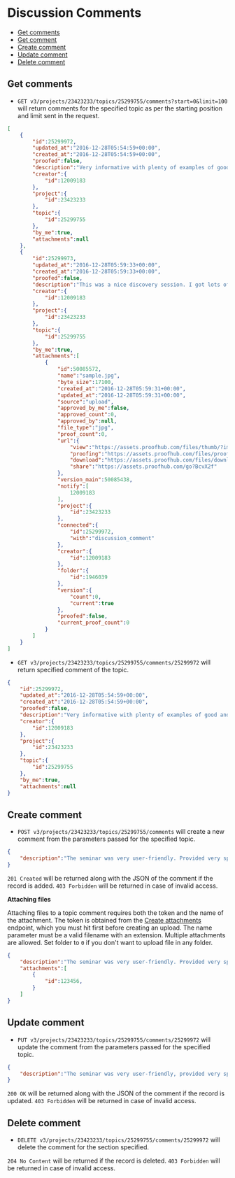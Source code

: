 Discussion Comments
====================

* [Get comments](#get-comments)
* [Get comment](#get-comment)
* [Create comment](#create-comment)
* [Update comment](#update-comment)
* [Delete comment](#delete-comment)

Get comments
----------------

* `GET v3/projects/23423233/topics/25299755/comments?start=0&limit=100` will return comments for the specified topic as per the starting position and limit sent in the request. 

```json
[
    {
        "id":25299972,
        "updated_at":"2016-12-28T05:54:59+00:00",
        "created_at":"2016-12-28T05:54:59+00:00",
        "proofed":false,
        "description":"Very informative with plenty of examples of good and not-so-good Web marketing",
        "creator":{
            "id":12009183
        },
        "project":{
            "id":23423233
        },
        "topic":{
            "id":25299755
        },
        "by_me":true,
        "attachments":null
    },
    {
        "id":25299973,
        "updated_at":"2016-12-28T05:59:33+00:00",
        "created_at":"2016-12-28T05:59:33+00:00",
        "proofed":false,
        "description":"This was a nice discovery session. I got lots of ideas for marketing on the Web.",
        "creator":{
            "id":12009183
        },
        "project":{
            "id":23423233
        },
        "topic":{
            "id":25299755
        },
        "by_me":true,
        "attachments":[
            {
                "id":50085572,
                "name":"sample.jpg",
                "byte_size":17100,
                "created_at":"2016-12-28T05:59:31+00:00",
                "updated_at":"2016-12-28T05:59:31+00:00",
                "source":"upload",
                "approved_by_me":false,
                "approved_count":0,
                "approved_by":null,
                "file_type":"jpg",
                "proof_count":0,
                "url":{
                    "view":"https://assets.proofhub.com/files/thumb/?image=107184987/857657006/7349029dfd97a1861bdbcc913734aacf1482904771y4/654f4f5455e40915c08cfc87e86bcd9d/%23added%24%25%40%21%5E%5E.jpg",
                    "proofing":"https://assets.proofhub.com/files/proof/display?1/5008543805/857657006/107184987/1482896136/1482904779/",
                    "download":"https://assets.proofhub.com/files/download/?107184987/857657006/7349029dfd97a1861bdbcc913734aacf1482904771y4/654f4f5455e40915c08cfc87e86bcd9d/%23added%24%25%40%21%5E%5E.jpg",
                    "share":"https://assets.proofhub.com/go?BcvX2f"
                },
                "version_main":50085438,
                "notify":[
                    12009183
                ],
                "project":{
                    "id":23423233
                },
                "connected":{
                    "id":25299972,
                    "with":"discussion_comment"
                },
                "creator":{
                    "id":12009183
                },
                "folder":{
                    "id":1946039
                },
                "version":{
                    "count":0,
                    "current":true
                },
                "proofed":false,
                "current_proof_count":0
            }
        ]
    }
]
```

* `GET v3/projects/23423233/topics/25299755/comments/25299972` will return specified comment of the topic. 

```json
{
    "id":25299972,
    "updated_at":"2016-12-28T05:54:59+00:00",
    "created_at":"2016-12-28T05:54:59+00:00",
    "proofed":false,
    "description":"Very informative with plenty of examples of good and not-so-good Web marketing",
    "creator":{
        "id":12009183
    },
    "project":{
        "id":23423233
    },
    "topic":{
        "id":25299755
    },
    "by_me":true,
    "attachments":null
}
```


Create comment
----------------

* `POST v3/projects/23423233/topics/25299755/comments` will create a new comment from the parameters passed for the specified topic.
```json
{
	"description":"The seminar was very user-friendly. Provided very specific and useful info"
}

```
 
`201 Created` will be returned along with the JSON of the comment if the record is added. `403 Forbidden` will be returned in case of invalid access.

**Attaching files**

Attaching files to a topic comment requires both the token and the name of the attachment. The token is obtained from the [Create attachments](
https://github.com/ProofHub/api_v3/blob/master/sections/attachments.md#create-attachment) endpoint, which you must hit first before creating an upload. The name parameter must be a valid filename with an extension. Multiple attachments are allowed. Set folder to `0` if you don't want to upload file in any folder.

```json
{
	"description":"The seminar was very user-friendly. Provided very specific and useful info",
	"attachments":[
		{
			"id":123456,
		}
	]
}
```

Update comment
----------------

* `PUT v3/projects/23423233/topics/25299755/comments/25299972` will update the comment from the parameters passed for the specified topic. 

```json
{
	"description":"The seminar was very user-friendly, provided very specific and useful info."
}
```

`200 OK` will be returned along with the JSON of the comment if the record is updated. `403 Forbidden` will be returned in case of invalid access.

Delete comment
----------------

* `DELETE v3/projects/23423233/topics/25299755/comments/25299972` will delete the comment for the section specified. 

`204 No Content` will be returned if the record is deleted. `403 Forbidden` will be returned in case of invalid access.
